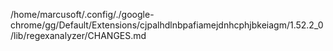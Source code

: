 /home/marcusoft/.config/./google-chrome/gg/Default/Extensions/cjpalhdlnbpafiamejdnhcphjbkeiagm/1.52.2_0/lib/regexanalyzer/CHANGES.md
